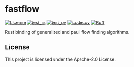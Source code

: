 # fastflow

[![License](https://img.shields.io/github/license/TeamGraphix/fastflow)](https://github.com/TeamGraphix/fastflow?tab=Apache-2.0-1-ov-file)
[![test_rs](https://github.com/TeamGraphix/fastflow/actions/workflows/test_rs.yml/badge.svg)](https://github.com/TeamGraphix/fastflow/actions/workflows/test_rs.yml)
[![test_py](https://github.com/TeamGraphix/fastflow/actions/workflows/test_py.yml/badge.svg)](https://github.com/TeamGraphix/fastflow/actions/workflows/test_py.yml)
[![codecov](https://codecov.io/github/TeamGraphix/fastflow/graph/badge.svg?token=JPLJWWPNF4)](https://codecov.io/github/TeamGraphix/fastflow)
[![Ruff](https://camo.githubusercontent.com/18c26428c337f9d641fa09b629a3a03b514e8ac84b57974a0ed7d1b38e14e060/68747470733a2f2f696d672e736869656c64732e696f2f656e64706f696e743f75726c3d68747470733a2f2f7261772e67697468756275736572636f6e74656e742e636f6d2f61737472616c2d73682f727566662f6d61696e2f6173736574732f62616467652f76322e6a736f6e)](https://github.com/astral-sh/ruff)

Rust binding of generalized and pauli flow finding algorithms.

## License

This project is licensed under the Apache-2.0 License.
